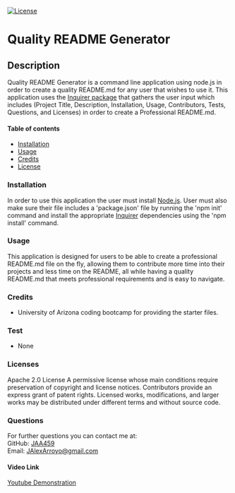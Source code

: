 [![License](https://img.shields.io/badge/License-Apache%202.0-blue.svg)](https://opensource.org/licenses/Apache-2.0)
    
  # Quality README Generator #


  ## Description ##
  Quality README Generator is a command line application using node.js in order to create a quality README.md for any user that wishes to use it. This application uses the [Inquirer package](https://www.npmjs.com/package/inquirer) that gathers the user input which includes (Project Title, Description, Installation, Usage, Contributors, Tests, Questions, and Licenses) in order to create a Professional README.md.
      
      
  #### Table of contents ####
  * [Installation](#installation)
  * [Usage](#usage)
  * [Credits](#credits)
  * [License](#license)
      
      
  ### Installation ###
  In order to use this application the user must install [Node.js](https://nodejs.org/en/). User must also make sure their file includes a 'package.json' file by running the 'npm init' command and install the appropriate [Inquirer](https://www.npmjs.com/package/inquirer) dependencies using the 'npm install' command.
      
      
  ### Usage ###
  This application is designed for users to be able to create a professional README.md file on the fly, allowing them to contribute more time into their projects and less time on the README, all while having a quality README.md that meets professional requirements and is easy to navigate.
      
      
  ### Credits ###
  * University of Arizona coding bootcamp for providing the starter files.
      
      
  ### Test ###
  * None

  ### Licenses ###
  Apache 2.0 License
  A permissive license whose main conditions require preservation of copyright and license notices. Contributors provide an express grant of patent rights. Licensed works, modifications, and larger works may be distributed under different terms and without source code.
  ### Questions ###
  For further questions you can contact me at:</br>
  GitHub: [JAA459](https://github.com/JAA459) </br>
  Email: [JAlexArroyo@gmail.com](JAlexArroyo@gmail.com)

  #### Video Link #### 
  [Youtube Demonstration](https://www.youtube.com/watch?v=mOARoN7HDvk&feature=youtu.be)
  
    